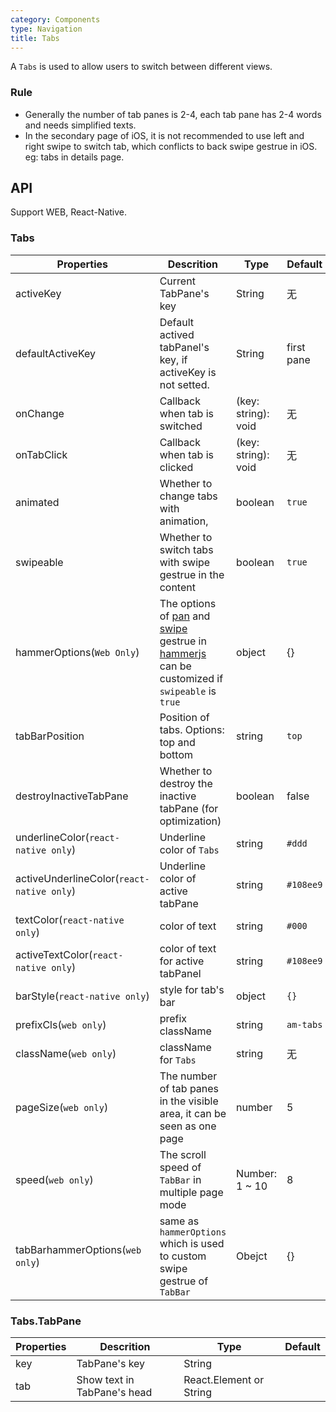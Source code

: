 ```yaml
---
category: Components
type: Navigation
title: Tabs
---
```



A `Tabs` is used to allow users to switch between different views.

### Rule

- Generally the number of tab panes is 2-4, each tab pane has 2-4 words and needs simplified texts.
- In the secondary page of iOS, it is not recommended to use left and right swipe to switch tab, which conflicts to back
  swipe gestrue in iOS. eg:  tabs in details page.


## API

Support WEB, React-Native.

### Tabs

Properties | Descrition | Type | Default
-----------|------------|------|--------
| activeKey        | Current TabPane's key                      | String   | 无            |
| defaultActiveKey | Default actived tabPanel's key, if activeKey is not setted. | String   | first pane    |
| onChange         | Callback when tab is switched                        | (key: string): void | 无            |
| onTabClick       | Callback when tab is clicked                      | (key: string): void | 无            |
| animated |  Whether to change tabs with animation,    |  boolean   |    `true`    |
| swipeable | Whether to switch tabs with swipe gestrue in the content   |  boolean   |    `true`    |
| hammerOptions(`Web Only`) |  The options of [pan](http://hammerjs.github.io/recognizer-pan/) and [swipe](http://hammerjs.github.io/recognizer-swipe/) gestrue in [hammerjs](http://hammerjs.github.io/) can be customized if `swipeable` is `true`    |  object   |    {}   |
| tabBarPosition |    Position of tabs. Options: top and bottom       |  string    |    `top`        |
| destroyInactiveTabPane | Whether to destroy the inactive tabPane (for optimization) |  boolean    |    false   |
| underlineColor(`react-native only`) |   Underline color of `Tabs`    |  string    |    `#ddd`        |
| activeUnderlineColor(`react-native only`) | Underline color of active tabPane   |  string    |    `#108ee9`        |
| textColor(`react-native only`) |  color of text      |  string    |    `#000`        |
| activeTextColor(`react-native only`) | color of text for active tabPanel       |  string    |    `#108ee9`        |
| barStyle(`react-native only`) |   style for tab's bar       |  object    |    `{}`        |
| prefixCls(`web only`) |  prefix className    |  string    |    `am-tabs`        |
| className(`web only`) |  className  for `Tabs`    |  string    |    无        |
| pageSize(`web only`) |  The number of tab panes in the visible area, it can be seen as one page     |  number    |    5       |
| speed(`web only`) |   The scroll speed of `TabBar` in multiple page mode       |  Number: 1 ~ 10    |    8        |
| tabBarhammerOptions(`web only`) | same as `hammerOptions` which is used to custom swipe gestrue of `TabBar`|  Obejct  |  {}   |

### Tabs.TabPane

Properties | Descrition | Type | Default
-----------|------------|------|--------
| key  | TabPane's key   | String                  |      |
| tab  | Show text in TabPane's head | React.Element or String |      |
